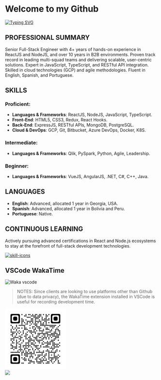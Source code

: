 # Welcome to my Github

[![Typing SVG](https://readme-typing-svg.demolab.com/?lines=ReactJS;NodeJS;Python;AI+and+LLM;English+and+Spanish;Brazilian+Portuguese+native+speaker+;Scan+QR+Code;Add+me+on+LinkedIn)](https://github.com/jeferson-franco)

## PROFESSIONAL SUMMARY

Senior Full-Stack Engineer with 4+ years of hands-on experience in ReactJS and NodeJS, and over 10 years in B2B environments. Proven track record in leading multi-squad teams and delivering scalable, user-centric solutions. Expert in JavaScript, TypeScript, and RESTful API integration. Skilled in cloud technologies (GCP) and agile methodologies. Fluent in English, Spanish, and Portuguese.

## SKILLS

### Proficient:
-	**Languages & Frameworks**: ReactJS, NodeJS, JavaScript, TypeScript.
-	**Front-End**: HTML5, CSS3, Redux, React Hooks.
-	**Back-End**: ExpressJS, RESTful APIs, MongoDB, PostgreSQL.
-	**Cloud & DevOps**: GCP, Git, Bitbucket, Azure DevOps, Docker, K8S.

### Intermediate:
-	**Languages & Frameworks**: Qlik, PySpark, Python, Agile, Leadership.

### Beginner:
-	**Languages & Frameworks**: VueJS, AngularJS, .NET, C#, C++, Java.

## LANGUAGES

- **English**: Advanced, allocated 1 year in Georgia, USA.
- **Spanish**: Advanced, allocated 1 year in Bolivia and Peru.
- **Portuguese**: Native.

## CONTINUOUS LEARNING

Actively pursuing advanced certifications in React and Node.js ecosystems to stay at the
forefront of full-stack development technologies.

<p align="left">
  <a href="https://skillicons.dev">
    <img src="https://skillicons.dev/icons?i=git,js,kubernetes,linux,materialui,nodejs,py,react,sass,vscode&perline=6&theme=light" alt="skill-icons" title="git, js, kubernetes, linux, materialui, nodejs, py, react, sass, vscode"/>
  </a>
</p>

## VSCode WakaTime

![Waka vscode](https://wakatime.com/share/@328ec2d1-7a5b-47b2-8ff2-1d3c2f9fa1a9/ae7a4b23-a486-4c32-9402-e4147d7dfac8.svg)

> NOTES: Since clients are looking to use platforms other than Github (due to data privacy), the WakaTime extension installed in VSCode is useful for recording development time.

<img src="./qrcode.png" alt="qrcode-linkedin" min-width="200rem" max-width="200rem" width="200rem" align="justify" onerror="this.onerror=null; this.src='./qrcode.svg';">

<div dir="auto">
  <a href="https://github.com/jeferson-franco"></a>
  <a href="https://www.linkedin.com/in/jefersonfranco/" alt="jefe-linkedin">
    <img style="max-width: 100%;" src="https://img.shields.io/badge/-Linkedin-6610F2?style=for-the-badge&logo=Linkedin&logoColor=FFFFFF&link=https://www.linkedin.com/in/jefersonfranco/">
  </a>
</div>
